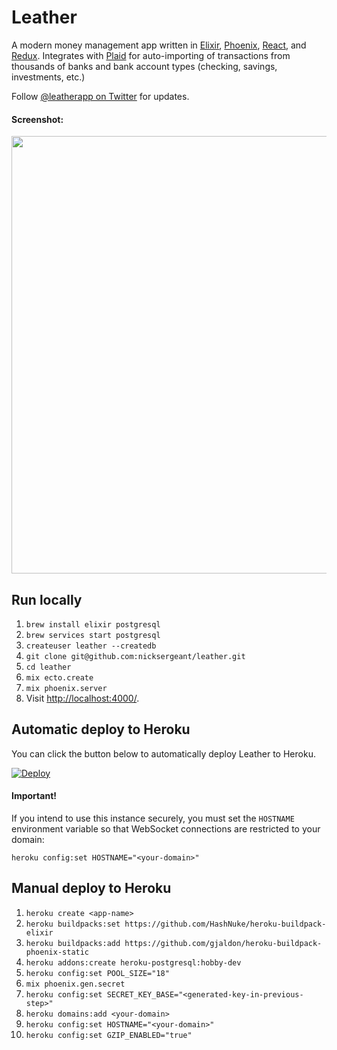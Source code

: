# Leather

A modern money management app written in [Elixir](https://elixir-lang.org/),
[Phoenix](http://www.phoenixframework.org/),
[React](https://facebook.github.io/react/), and [Redux](http://redux.js.org/).
Integrates with [Plaid](https://plaid.com/) for auto-importing of transactions
from thousands of banks and bank account types (checking, savings, investments,
etc.)

Follow [@leatherapp on Twitter](https://twitter.com/leatherapp) for updates.

#### Screenshot:

<img src="https://leatherapp.s3.amazonaws.com/gh-screenshot.png" width=700 />

## Run locally

1. `brew install elixir postgresql`
2. `brew services start postgresql`
3. `createuser leather --createdb`
4. `git clone git@github.com:nicksergeant/leather.git`
5. `cd leather`
6. `mix ecto.create`
7. `mix phoenix.server`
8. Visit [http://localhost:4000/](http://localhost:4000/).

## Automatic deploy to Heroku

You can click the button below to automatically deploy Leather to Heroku.

[![Deploy](https://www.herokucdn.com/deploy/button.svg)](https://heroku.com/deploy?template=https://github.com/nicksergeant/leather)

#### Important!

If you intend to use this instance securely, you must set the `HOSTNAME` environment variable so that WebSocket connections are restricted to your domain:

`heroku config:set HOSTNAME="<your-domain>"`

## Manual deploy to Heroku

1. `heroku create <app-name>`
2. `heroku buildpacks:set https://github.com/HashNuke/heroku-buildpack-elixir`
3. `heroku buildpacks:add https://github.com/gjaldon/heroku-buildpack-phoenix-static`
4. `heroku addons:create heroku-postgresql:hobby-dev`
5. `heroku config:set POOL_SIZE="18"`
6. `mix phoenix.gen.secret`
7. `heroku config:set SECRET_KEY_BASE="<generated-key-in-previous-step>"`
8. `heroku domains:add <your-domain>`
9. `heroku config:set HOSTNAME="<your-domain>"`
10. `heroku config:set GZIP_ENABLED="true"`
